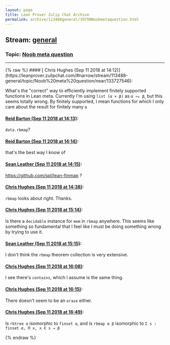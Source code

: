 ```yaml
---
layout: page
title: Lean Prover Zulip Chat Archive 
permalink: archive/113488general/39790Noobmetaquestion.html
---
```


## Stream: [general](https://leanprover-community.github.io/archive/113488general/index.html)
### Topic: [Noob meta question](https://leanprover-community.github.io/archive/113488general/39790Noobmetaquestion.html)

---

<base href="https://leanprover.zulipchat.com">
{% raw %}
#### [ Chris Hughes (Sep 11 2018 at 14:12)](https://leanprover.zulipchat.com/#narrow/stream/113488-general/topic/Noob%20meta%20question/near/133727546):
<p>What's the "correct" way to efficiently implement finitely supported functions in Lean meta. Currently I'm using <code>list (α × β)</code> as <code>α →₀ β</code>, but this seems totally wrong. By finitely supported, I mean functions for which I only care about the result for finitely many <code>α</code></p>

#### [ Reid Barton (Sep 11 2018 at 14:13)](https://leanprover.zulipchat.com/#narrow/stream/113488-general/topic/Noob%20meta%20question/near/133727560):
<p><code>data.rbmap</code>?</p>

#### [ Reid Barton (Sep 11 2018 at 14:14)](https://leanprover.zulipchat.com/#narrow/stream/113488-general/topic/Noob%20meta%20question/near/133727620):
<p>that's the best way I know of</p>

#### [ Sean Leather (Sep 11 2018 at 14:15)](https://leanprover.zulipchat.com/#narrow/stream/113488-general/topic/Noob%20meta%20question/near/133727662):
<p><a href="https://github.com/spl/lean-finmap" target="_blank" title="https://github.com/spl/lean-finmap">https://github.com/spl/lean-finmap</a> ?</p>

#### [ Chris Hughes (Sep 11 2018 at 14:38)](https://leanprover.zulipchat.com/#narrow/stream/113488-general/topic/Noob%20meta%20question/near/133728841):
<p><code>rbmap</code> looks about right. Thanks.</p>

#### [ Chris Hughes (Sep 11 2018 at 15:14)](https://leanprover.zulipchat.com/#narrow/stream/113488-general/topic/Noob%20meta%20question/near/133730984):
<p>Is there a <code>decidable</code> instance for <code>mem</code> in <code>rbmap</code> anywhere. This seems like something so fundamental that I feel like I must be doing something wrong by trying to use it.</p>

#### [ Sean Leather (Sep 11 2018 at 15:15)](https://leanprover.zulipchat.com/#narrow/stream/113488-general/topic/Noob%20meta%20question/near/133731062):
<p>I don't think the <code>rbmap</code> theorem collection is very extensive.</p>

#### [ Chris Hughes (Sep 11 2018 at 16:08)](https://leanprover.zulipchat.com/#narrow/stream/113488-general/topic/Noob%20meta%20question/near/133734773):
<p>I see there's <code>contains</code>, which I assume is the same thing.</p>

#### [ Chris Hughes (Sep 11 2018 at 16:15)](https://leanprover.zulipchat.com/#narrow/stream/113488-general/topic/Noob%20meta%20question/near/133735259):
<p>There doesn't seem to be an <code>erase</code> either.</p>

#### [ Chris Hughes (Sep 11 2018 at 16:49)](https://leanprover.zulipchat.com/#narrow/stream/113488-general/topic/Noob%20meta%20question/near/133737802):
<p>Is <code>rbtree α</code> isomorphic to <code>finset α</code>, and is <code>rbmap α β</code> isomorphic to <code>Σ s : finset α, Π x, x ∈ s → β</code></p>


{% endraw %}
